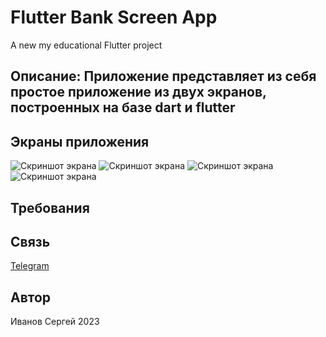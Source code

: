 # Flutter Bank Screen App

A new my educational Flutter project

## Описание: Приложение представляет из себя простое приложение из двух экранов, построенных на базе dart и flutter

## Экраны приложения

![Скриншот экрана]()
![Скриншот экрана]()
![Скриншот экрана]()
![Скриншот экрана]()

## Требования


## Связь

[Telegram](https://t.me/ivn_srg)

## Автор

Иванов Сергей 2023